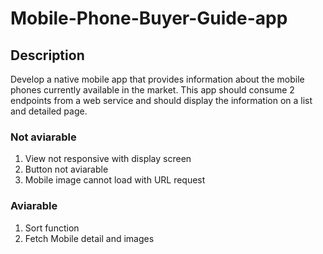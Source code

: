 # Mobile-Phone-Buyer-Guide-app
## Description
  Develop a native mobile app that provides information about the mobile phones currently available in the market. 
This app should consume 2 endpoints from a web service and should display the information on a list and detailed page.
### Not aviarable
1. View not responsive with display screen
2. Button not aviarable
3. Mobile image cannot load with URL request
### Aviarable
1. Sort function
2. Fetch Mobile detail and images
